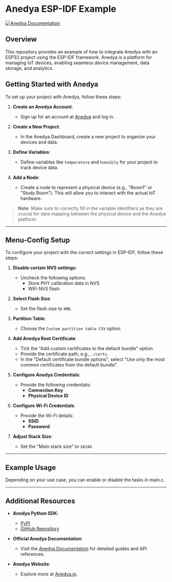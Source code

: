 # Anedya ESP-IDF Example

[![Anedya Documentation](https://img.shields.io/badge/Anedya-Documentation-blue?style=for-the-badge)](https://docs.anedya.io?utm_source=github&utm_medium=link&utm_campaign=github-examples&utm_content=esp32-idf)

## Overview

This repository provides an example of how to integrate Anedya with an ESP32 project using the ESP-IDF framework. Anedya is a platform for managing IoT devices, enabling seamless device management, data storage, and analytics.

## Getting Started with Anedya

To set up your project with Anedya, follow these steps:

1. **Create an Anedya Account**:
   - Sign up for an account at [Anedya](https://anedya.io) and log in.

2. **Create a New Project**:
   - In the Anedya Dashboard, create a new project to organize your devices and data.

3. **Define Variables**:
   - Define variables like `temperature` and `humidity` for your project to track device data.

4. **Add a Node**:
   - Create a node to represent a physical device (e.g., "Room1" or "Study Room"). This will allow you to interact with the actual IoT hardware.

> **Note**: Make sure to correctly fill in the variable identifiers as they are crucial for data mapping between the physical device and the Anedya platform.

---

## Menu-Config Setup

To configure your project with the correct settings in ESP-IDF, follow these steps:

1. **Disable certain NVS settings**:
   - Uncheck the following options:
     - Store PHY calibration data in NVS
     - WiFi NVS flash

2. **Select Flash Size**:
   - Set the flash size to `4MB`.

3. **Partition Table**:
   - Choose the `Custom partition table CSV` option.

4. **Add Anedya Root Certificate**:
   - Tick the "Add custom certificates to the default bundle" option.
   - Provide the certificate path, e.g., `./certs`.
   - In the "Default certificate bundle options", select "Use only the most common certificates from the default bundle".

5. **Configure Anedya Credentials**:
   - Provide the following credentials:
     - **Connection Key**
     - **Physical Device ID**

6. **Configure Wi-Fi Credentials**:
   - Provide the Wi-Fi details:
     - **SSID**
     - **Password**

7. **Adjust Stack Size**:
   - Set the "Main stack size" to `10240`.

---

## Example Usage

Depending on your use case, you can enable or disable the tasks in main.c.

---

## Additional Resources

- **Anedya Python SDK**:
   - [PyPI](https://pypi.org/project/anedya-dev-sdk/)
   - [GitHub Repository](https://github.com/anedyaio/anedya-dev-sdk-python)

- **Official Anedya Documentation**:  
   - Visit the [Anedya Documentation](https://docs.anedya.io) for detailed guides and API references.

- **Anedya Website**:
   - Explore more at [Anedya.io](https://anedya.io/?utm_source=github&utm_medium=link&utm_campaign=github-examples&utm_content=esp32_quectel).
